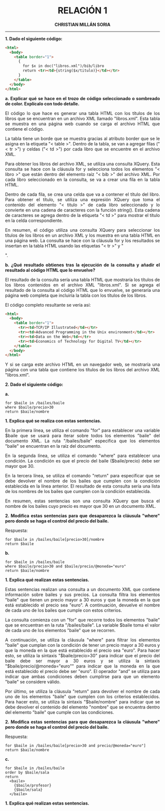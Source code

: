 <style>
  h1, h4{
    text-align: center;
    font-weight: bold;
    border: none;
    margin-bottom: 0px;
  }

  p{
    text-align: justify;
  }

  img{
    border: 2px solid black;
  }

  #ex{
    border: none;
  }
</style>

<h1>RELACIÓN 1</h1>

<h4>CHRISTIAN MILLÁN SORIA</h4>

<hr>

<p><b>1. Dado el siguiente código:</b></p>

```html
<html>
  <body>
    <table border="1">
      {
        for $x in doc("libros.xml")/bib/libro
        return <tr><td>{string($x/titulo)}</td></tr>
      }
    </table>
  </body>
</html>
```

<p><b>a. Explicar qué se hace en el trozo de código seleccionado o sombreado de color. Explícalo con todo detalle.</b></p>

<p>El código lo que hace es generar una tabla HTML con los títulos de los libros que se encuentran en un archivo XML llamado "libros.xml". Esta tabla se muestra en una página web cuando se carga el archivo HTML que contiene el código.</p>

<p>La tabla tiene un borde que se muestra gracias al atributo border que se le asigna en la etiqueta "< table >". Dentro de la tabla, se van a agregar filas ("< tr >") y celdas ("< td >") por cada libro que se encuentre en el archivo XML.</p>

<p>Para obtener los libros del archivo XML, se utiliza una consulta XQuery. Esta consulta se hace con la cláusula for y selecciona todos los elementos "< libro >" que están dentro del elemento raíz "< bib >" del archivo XML. Por cada libro seleccionado en la consulta, se va a crear una fila en la tabla HTML.</p>

<p>Dentro de cada fila, se crea una celda que va a contener el título del libro. Para obtener el título, se utiliza una expresión XQuery que toma el contenido del elemento "< titulo >" de cada libro seleccionado y lo convierte en una cadena de caracteres con la función string(). Esta cadena de caracteres se agrega dentro de la etiqueta "< td >" para mostrar el título en la celda correspondiente.</p>

<p>En resumen, el código utiliza una consulta XQuery para seleccionar los títulos de los libros en un archivo XML y los muestra en una tabla HTML en una página web. La consulta se hace con la cláusula for y los resultados se insertan en la tabla HTML usando las etiquetas "< tr >" y "<p td >".</p>

<p><b>b. ¿Qué resultado obtienes tras la ejecución de la consulta y añadir el resultado al código HTML que lo envuelve?</b></p>

<p>El resultado de la consulta sería una tabla HTML que mostraría los títulos de los libros contenidos en el archivo XML "libros.xml". Si se agrega el resultado de la consulta al código HTML que lo envuelve, se generaría una página web completa que incluiría la tabla con los títulos de los libros.</p>

<p>El código completo resultante se vería así:</p>

```html
<html>
  <body>
    <table border="1">
      <tr><td>TCP/IP Illustrated</td></tr>
      <tr><td>Advanced Programming in the Unix environment</td></tr>
      <tr><td>Data on the Web</td></tr>
      <tr><td>Economics of Technology for Digital TV</td></tr>
    </table>
  </body>
</html>
```

<p>Y si se carga este archivo HTML en un navegador web, se mostraría una página con una tabla que contiene los títulos de los libros del archivo XML "libros.xml".</p>

<p><b>2. Dado el siguiente código:</b></p>

<p><b>a.</b></p>

```xquery
for $baile in /bailes/baile
where $baile/precio>30
return $baile/nombre
```

<p><b>1. Explica qué se realiza con estas sentencias.</b></p>

<p>En la primera línea, se utiliza el comando "for" para establecer una variable $baile que se usará para iterar sobre todos los elementos "baile" del documento XML. La ruta "/bailes/baile" especifica que los elementos "baile" se encuentran en la raíz del documento.</p>

<p>En la segunda línea, se utiliza el comando "where" para establecer una condición. La condición es que el precio del baile ($baile/precio) debe ser mayor que 30.</p>

<p>En la tercera línea, se utiliza el comando "return" para especificar que se debe devolver el nombre de los bailes que cumplen con la condición establecida en la línea anterior. El resultado de esta consulta sería una lista de los nombres de los bailes que cumplen con la condición establecida.</p>

<p>En resumen, estas sentencias son una consulta XQuery que busca el nombre de los bailes cuyo precio es mayor que 30 en un documento XML.</p>

<p><b>2. Modifica estas sentencias para que desaparezca la cláusula "where" pero donde se haga el control del precio del baile.</b></p>

<p>Respuesta:</p>

```xquery
for $baile in /bailes/baile[precio>30]/nombre
return $baile
```

<p><b>b.</b></p>

```xquery
for $baile in /bailes/baile
where $baile/precio>30 and $baile/precio/@moneda="euro"
return $baile/nombre
```

<p><b>1. Explica qué realizan estas sentencias.</b></p>

<p>Estas sentencias realizan una consulta a un documento XML que contiene información sobre bailes y sus precios. La consulta filtra los elementos "baile" que tienen un precio mayor a 30 euros y que la moneda en la que está establecido el precio sea "euro". A continuación, devuelve el nombre de cada uno de los bailes que cumple con estos criterios.</p>

<p>La consulta comienza con un "for" que recorre todos los elementos "baile" que se encuentran en la ruta "/bailes/baile". La variable $baile toma el valor de cada uno de los elementos "baile" que se recorren.</p>

<p>A continuación, se utiliza la cláusula "where" para filtrar los elementos "baile" que cumplan con la condición de tener un precio mayor a 30 euros y que la moneda en la que está establecido el precio sea "euro". Para hacer esto, se utiliza la sintaxis "$baile/precio>30" para indicar que el precio del baile debe ser mayor a 30 euros y se utiliza la sintaxis "$baile/precio/@moneda="euro"" para indicar que la moneda en la que está establecido el precio debe ser "euro". El operador "and" se utiliza para indicar que ambas condiciones deben cumplirse para que un elemento "baile" se considere válido.</p>

<p>Por último, se utiliza la cláusula "return" para devolver el nombre de cada uno de los elementos "baile" que cumplen con los criterios establecidos. Para hacer esto, se utiliza la sintaxis "$baile/nombre" para indicar que se debe devolver el contenido del elemento "nombre" que se encuentra dentro del elemento "baile" que cumple con las condiciones.</p>

<p><b>2. Modifica estas sentencias para que desaparezca la cláusula "where" pero donde se haga el control del precio del baile.</b></p>

<p>Respuesta:</p>

```xquery
for $baile in /bailes/baile[precio>30 and precio/@moneda="euro"]
return $baile/nombre
```

<p><b>c.</b></p>

```xquery
for $baile in /bailes/baile
order by $baile/sala
return 
  <baile>
    {$baile/profesor}
    {$baile/sala}
  </baile>
```

<p><b>1. Explica qué realizan estas sentencias.</b></p>

<p></p>